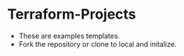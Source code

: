 # Terraform-Projects

* These are examples templates.
* Fork the repository or clone to local and initalize.
